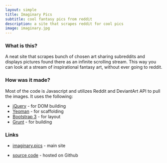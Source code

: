 ```yaml
---
layout: simple
title: Imaginary Pics
subtitle: cool fantasy pics from reddit
description: a site that scrapes reddit for cool pics
image: imaginary.jpg
---
```


### What is this?

A neat site that scrapes bunch of chosen art sharing subreddits and displays pictures found there as an infinite scrolling stream. This way you can look at a stream of inspirational fantasy art, without ever going to reddit.

### How was it made?

Most of the code is Javascript and utilizes Reddit and DeviantArt API to pull the images. It uses the following:

- [jQuery](https://jquery.com/) - for DOM building
- [Yeoman](https://yeoman.io/) - for scaffolding
- [Bootstrap 3](https://getbootstrap.com/docs/3.3/) - for layout
- [Grunt](https://gruntjs.com/) - for building

### Links

- [imaginary.pics](https://upbeat-bartik-161e29.netlify.com/) - main site

- [source code](https://github.com/maciakl/imaginary-pictures) - hosted on Github

